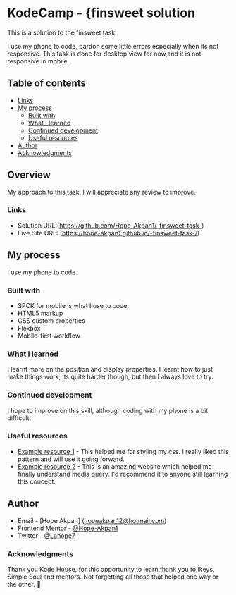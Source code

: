 # KodeCamp - {finsweet solution

This is a solution to the finsweet task.

I use my phone to code, pardon some little errors especially when its not responsive. This task is done for desktop view for now,and it is not responsive in mobile.

## Table of contents

  - [Links](#links)
- [My process](#my-process)
  - [Built with](#built-with)
  - [What I learned](#what-i-learned)
  - [Continued development](#continued-development)
  - [Useful resources](#useful-resources)
- [Author](#author)
- [Acknowledgments](#acknowledgments)


## Overview
My approach to this task.
I will appreciate any review to improve.


### Links

- Solution URL:(https://github.com/Hope-Akpan1/-finsweet-task-)
- Live Site URL: (https://hope-akpan1.github.io/-finsweet-task-/)

## My process
I use my phone to code.

### Built with
- SPCK for mobile is what I use to code.
- HTML5 markup
- CSS custom properties
- Flexbox
- Mobile-first workflow



### What I learned


I learnt more on the position and display properties.
I learnt how to just make things work, its quite harder though, but then I always love to try.



### Continued development
I hope to improve on this skill, although coding with my phone is a bit difficult.



### Useful resources

- [Example resource 1](https://developer.mozilla.org/en-US/) - This helped me for styling my css. I really liked this pattern and will use it going forward.
- [Example resource 2](https://www.w3schools.com/) - This is an amazing website which helped me finally understand media query. I'd recommend it to anyone still learning this concept.


## Author

- Email - [Hope Akpan] (hopeakpan12@hotmail.com)
- Frontend Mentor - [@Hope-Akpan1](https://www.frontendmentor.io/profile/Hope-Akpan1)
- Twitter - [@Lahope7](https://www.twitter.com/Lahope7)


### Acknowledgments

Thank you Kode House, for this opportunity to learn,thank you to Ikeys, Simple Soul and mentors. Not forgetting all those that helped one way or the other. 🙏

